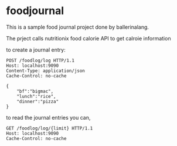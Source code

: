 # foodjournal

This is a sample food journal project done by ballerinalang.

The prject calls nutritionix food calorie API to get calroie information

to create a journal entry:

```
POST /foodlog/log HTTP/1.1
Host: localhost:9090
Content-Type: application/json
Cache-Control: no-cache

{
	"bf":"bigmac",
	"lunch":"rice",
	"dinner":"pizza"
}
```

to read the journal entries you can,

```
GET /foodlog/log/{limit} HTTP/1.1
Host: localhost:9090
Cache-Control: no-cache
```
